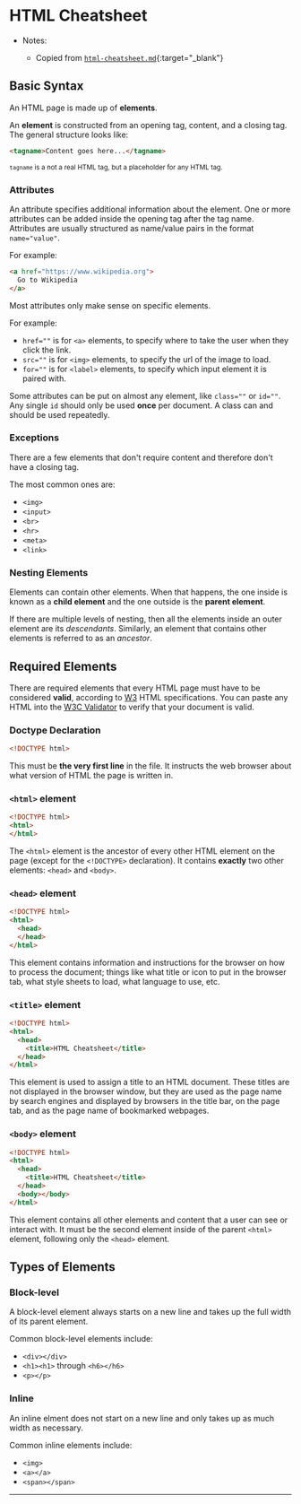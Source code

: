 # HTML Cheatsheet

- Notes:

  - Copied from [`html-cheatsheet.md`](https://github.com/firstdraft/appdev-chapters/blob/benp-edits/html-cheatsheet.md){:target="_blank"}

## Basic Syntax

An HTML page is made up of **elements**.

An **element** is constructed from an opening tag, content, and a closing tag. The general structure looks like:

```html
<tagname>Content goes here...</tagname>
```

<small>`tagname` is a not a real HTML tag, but a placeholder for any HTML tag.</small>

### Attributes

An attribute specifies additional information about the element. One or more attributes can be added inside the opening tag after the tag name. Attributes are usually structured as name/value pairs in the format `name="value"`.

For example:

```html
<a href="https://www.wikipedia.org">
  Go to Wikipedia
</a>
```

Most attributes only make sense on specific elements.

For example:
- `href=""` is for `<a>` elements, to specify where to take the user when they click the link.
- `src=""` is for `<img>` elements, to specify the url of the image to load.
- `for=""` is for `<label>` elements, to specify which input element it is paired with.

Some attributes can be put on almost any element, like `class=""` or `id=""`. ​Any single `id` should only be used **once** per document. A class can and should be used repeatedly.

### Exceptions

There are a few elements that don't require content and therefore don't have a closing tag.

The most common ones are:
- `<img>`
- `<input>`
- `<br>`
- `<hr>`
- `<meta>`
- `<link>`

### Nesting Elements

Elements can contain other elements. When that happens, the one inside is known as a **child element** and the one outside is the **parent element**.

If there are multiple levels of nesting, then all the elements inside an outer element are its _descendants_. Similarly, an element that contains other elements is referred to as an _ancestor_.

## Required Elements

There are required elements that every HTML page must have to be considered **valid**, according to [W3](https://www.w3.org/Consortium/) HTML specifications. You can paste any HTML into the [W3C Validator](https://validator.w3.org/#validate_by_input) to verify that your document is valid.

### Doctype Declaration

```html
<!DOCTYPE html>
```

This must be **the very first line** in the file. It instructs the web browser about what version of HTML the page is written in.

### `<html>` element

```html
<!DOCTYPE html>
<html>
</html>
```

The `<html>` element is the ancestor of every other HTML element on the page (except for the `<!DOCTYPE>` declaration). It contains **exactly** two other elements: `<head>` and `<body>`.

### `<head>` element

```html
<!DOCTYPE html>
<html>
  <head>
  </head>
</html>
```

This element contains information and instructions for the browser on how to process the document; things like what title or icon to put in the browser tab, what style sheets to load, what language to use, etc. 

### `<title>` element

```html
<!DOCTYPE html>
<html>
  <head>
    <title>HTML Cheatsheet</title>
  </head>
</html>
```

This element is used to assign a title to an HTML document. These titles are not displayed in the browser window, but they are used as the page name by search engines and displayed by browsers in the title bar, on the page tab, and as the page name of bookmarked webpages.

### `<body>` element

```html
<!DOCTYPE html>
<html>
  <head>
    <title>HTML Cheatsheet</title>
  </head>
  <body></body>
</html>
```

This element contains all other elements and content that a user can see or interact with. It must be the second element inside of the parent `<html>` element, following only the `<head>` element.

## Types of Elements

### Block-level

A block-level element always starts on a new line and takes up the full width of its parent element.

Common block-level elements include:
- `<div></div>`
- `<h1><h1>` through `<h6></h6>`
- `<p></p>`

### Inline

An inline elment does not start on a new line and only takes up as much width as necessary.

Common inline elements include:
- `<img>`
- `<a></a>`
- `<span></span>`

<hr>
